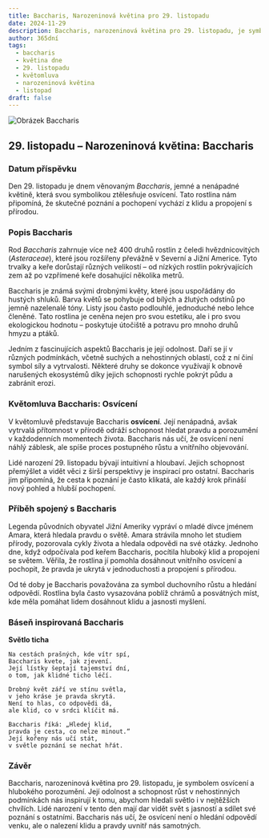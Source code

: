 ```yaml
---
title: Baccharis, Narozeninová květina pro 29. listopadu
date: 2024-11-29
description: Baccharis, narozeninová květina pro 29. listopadu, je symbolem Osvícení. Objevte její jedinečný význam, fascinující příběhy a poezii, která oslavuje její krásu.
author: 365dní
tags:
  - baccharis
  - květina dne
  - 29. listopadu
  - květomluva
  - narozeninová květina
  - listopad
draft: false
---
```


![Obrázek Baccharis](https://images.pexels.com/photos/13933621/pexels-photo-13933621.jpeg?auto=compress&cs=tinysrgb&w=1260&h=750&dpr=1#center)


## 29. listopadu – Narozeninová květina: Baccharis

### Datum příspěvku

Den 29. listopadu je dnem věnovaným _Baccharis_, jemné a nenápadné květině, která svou symbolikou ztělesňuje osvícení. Tato rostlina nám připomíná, že skutečné poznání a pochopení vychází z klidu a propojení s přírodou.

### Popis Baccharis

Rod _Baccharis_ zahrnuje více než 400 druhů rostlin z čeledi hvězdnicovitých (_Asteraceae_), které jsou rozšířeny převážně v Severní a Jižní Americe. Tyto trvalky a keře dorůstají různých velikostí – od nízkých rostlin pokrývajících zem až po vzpřímené keře dosahující několika metrů.

Baccharis je známá svými drobnými květy, které jsou uspořádány do hustých shluků. Barva květů se pohybuje od bílých a žlutých odstínů po jemně nazelenalé tóny. Listy jsou často podlouhlé, jednoduché nebo lehce členěné. Tato rostlina je ceněna nejen pro svou estetiku, ale i pro svou ekologickou hodnotu – poskytuje útočiště a potravu pro mnoho druhů hmyzu a ptáků.

Jedním z fascinujících aspektů Baccharis je její odolnost. Daří se jí v různých podmínkách, včetně suchých a nehostinných oblastí, což z ní činí symbol síly a vytrvalosti. Některé druhy se dokonce využívají k obnově narušených ekosystémů díky jejich schopnosti rychle pokrýt půdu a zabránit erozi.

### Květomluva Baccharis: Osvícení

V květomluvě představuje Baccharis **osvícení**. Její nenápadná, avšak vytrvalá přítomnost v přírodě odráží schopnost hledat pravdu a porozumění v každodenních momentech života. Baccharis nás učí, že osvícení není náhlý záblesk, ale spíše proces postupného růstu a vnitřního objevování.

Lidé narození 29. listopadu bývají intuitivní a hloubaví. Jejich schopnost přemýšlet a vidět věci z širší perspektivy je inspirací pro ostatní. Baccharis jim připomíná, že cesta k poznání je často klikatá, ale každý krok přináší nový pohled a hlubší pochopení.

### Příběh spojený s Baccharis

Legenda původních obyvatel Jižní Ameriky vypráví o mladé dívce jménem Amara, která hledala pravdu o světě. Amara strávila mnoho let studiem přírody, pozorovala cykly života a hledala odpovědi na své otázky. Jednoho dne, když odpočívala pod keřem Baccharis, pocítila hluboký klid a propojení se světem. Věřila, že rostlina jí pomohla dosáhnout vnitřního osvícení a pochopit, že pravda je ukrytá v jednoduchosti a propojení s přírodou.

Od té doby je Baccharis považována za symbol duchovního růstu a hledání odpovědí. Rostlina byla často vysazována poblíž chrámů a posvátných míst, kde měla pomáhat lidem dosáhnout klidu a jasnosti myšlení.

### Báseň inspirovaná Baccharis

**Světlo ticha**

```
Na cestách prašných, kde vítr spí,  
Baccharis kvete, jak zjevení.  
Její lístky šeptají tajemství dní,  
o tom, jak klidné ticho léčí.  

Drobný květ září ve stínu světla,  
v jeho kráse je pravda skrytá.  
Není to hlas, co odpovědi dá,  
ale klid, co v srdci klíčit má.  

Baccharis říká: „Hledej klid,  
pravda je cesta, co nelze minout.“  
Její kořeny nás učí stát,  
v světle poznání se nechat hřát.  
```

### Závěr

Baccharis, narozeninová květina pro 29. listopadu, je symbolem osvícení a hlubokého porozumění. Její odolnost a schopnost růst v nehostinných podmínkách nás inspirují k tomu, abychom hledali světlo i v nejtěžších chvílích. Lidé narození v tento den mají dar vidět svět s jasností a sdílet své poznání s ostatními. Baccharis nás učí, že osvícení není o hledání odpovědí venku, ale o nalezení klidu a pravdy uvnitř nás samotných.